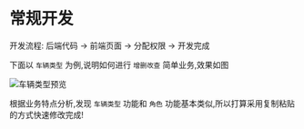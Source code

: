 # 常规开发

开发流程: 后端代码 -> 前端页面 -> 分配权限 -> 开发完成

下面以 `车辆类型` 为例,说明如何进行 `增删改查` 简单业务,效果如图

![车辆类型预览][normal-vehicleType-preview]

根据业务特点分析,发现 `车辆类型` 功能和 `角色` 功能基本类似,所以打算采用复制粘贴的方式快速修改完成!

[normal-vehicleType-preview]: ../../../static/image/normal-vehicleType-preview.png "normal-vehicleType-preview"













